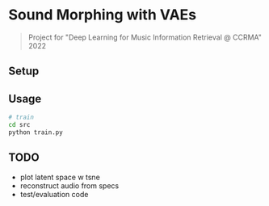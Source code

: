 # Sound Morphing with VAEs
> Project for "Deep Learning for Music Information Retrieval @ CCRMA" 2022

## Setup


## Usage
```sh
# train
cd src
python train.py
```


## TODO
- plot latent space w tsne
- reconstruct audio from specs
- test/evaluation code